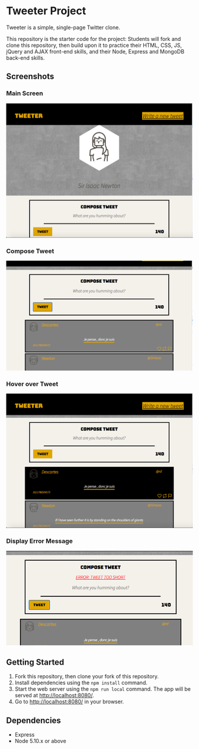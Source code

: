 # Tweeter Project

Tweeter is a simple, single-page Twitter clone.

This repository is the starter code for the project: Students will fork and clone this repository, then build upon it to practice their HTML, CSS, JS, jQuery and AJAX front-end skills, and their Node, Express and MongoDB back-end skills.


## Screenshots
 
 ### Main Screen
!["Screenshot of tweeter main"](https://github.com/loloffs/tweeter/blob/master/public/images/TweeterMain.png?raw=true)

### Compose Tweet
!["Screenshot of tweeter main"](https://github.com/loloffs/tweeter/blob/master/public/images/TweeterCompose.png?raw=true)

### Hover over Tweet
!["Screenshot of tweeter main"](https://github.com/loloffs/tweeter/blob/master/public/images/TweeterHover.png?raw=true)

### Display Error Message
!["Screenshot of tweeter main"](https://github.com/loloffs/tweeter/blob/master/public/images/TweeterError.png?raw=true)



## Getting Started

1. Fork this repository, then clone your fork of this repository.
2. Install dependencies using the `npm install` command.
3. Start the web server using the `npm run local` command. The app will be served at <http://localhost:8080/>.
4. Go to <http://localhost:8080/> in your browser.

## Dependencies

- Express
- Node 5.10.x or above
